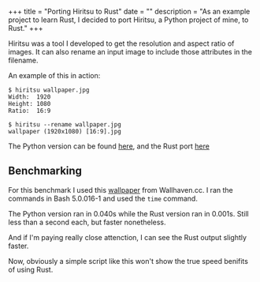 +++
title = "Porting Hiritsu to Rust"
date = ""
description = "As an example project to learn Rust, I decided to port Hiritsu, a Python project of mine, to Rust."
+++

Hiritsu was a tool I developed to get the resolution and aspect ratio of images. It can also rename an input image to include those attributes in the filename.

An example of this in action:

```
$ hiritsu wallpaper.jpg
Width:  1920
Height: 1080
Ratio:  16:9

$ hiritsu --rename wallpaper.jpg
wallpaper (1920x1080) [16:9].jpg
```

The Python version can be found [here](https://github.com/tryton-vanmeer/Hiritsu/blob/python/hiritsu), and the Rust port [here](https://github.com/tryton-vanmeer/Hiritsu/blob/master/src/main.rs)

## Benchmarking

For this benchmark I used this [wallpaper](https://wallhaven.cc/w/dgzj9o) from Wallhaven.cc. I ran the commands in Bash 5.0.016-1 and used the `time` command.

The Python version ran in 0.040s while the Rust version ran in 0.001s. Still less than a second each, but faster nonetheless.

And if I'm paying really close attenction, I can see the Rust output slightly faster.

Now, obviously a simple script like this won't show the true speed benifits of using Rust.
